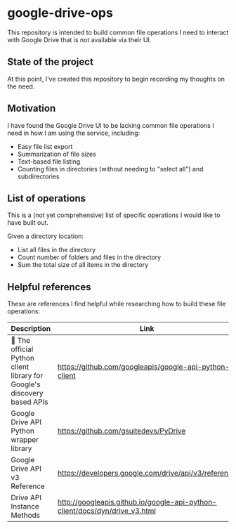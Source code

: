 # google-drive-ops
This repository is intended to build common file operations I need to interact with Google Drive that is not available via their UI. 

## State of the project
At this point, I've created this repository to begin recording my thoughts on the need.

## Motivation
I have found the Google Drive UI to be lacking common file operations I need in how I am using the service, including:
- Easy file list export
- Summarization of file sizes
- Text-based file listing
- Counting files in directories (without needing to "select all") and subdirectories

## List of operations
This is a (not yet comprehensive) list of specific operations I would like to have built out.

Given a directory location:
- List all files in the directory
- Count number of folders and files in the directory
- Sum the total size of all items in the directory

## Helpful references
These are references I find helpful while researching how to build these file operations:

Description | Link
--- | ---
🐍 The official Python client library for Google's discovery based APIs | https://github.com/googleapis/google-api-python-client
Google Drive API Python wrapper library | https://github.com/gsuitedevs/PyDrive
Google Drive API v3 Reference | https://developers.google.com/drive/api/v3/reference
Drive API Instance Methods | http://googleapis.github.io/google-api-python-client/docs/dyn/drive_v3.html
